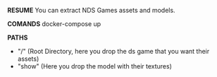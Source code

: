 **RESUME**
You can extract NDS Games assets and models.

**COMANDS**
docker-compose up

**PATHS**

- "/" (Root Directory, here you drop the ds game that you want their assets)
- "show" (Here you drop the model with their textures)
